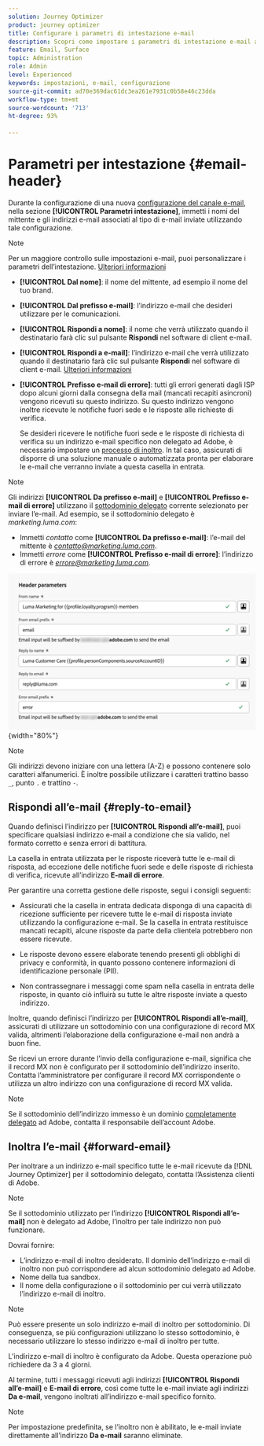 ```yaml
---
solution: Journey Optimizer
product: journey optimizer
title: Configurare i parametri di intestazione e-mail
description: Scopri come impostare i parametri di intestazione e-mail a livello di configurazione del canale
feature: Email, Surface
topic: Administration
role: Admin
level: Experienced
keywords: impostazioni, e-mail, configurazione
source-git-commit: ad70e369dac61dc3ea261e7931c0b58e46c23dda
workflow-type: tm+mt
source-wordcount: '713'
ht-degree: 93%

---
```



# Parametri per intestazione {#email-header}

Durante la configurazione di una nuova [configurazione del canale e-mail](email-settings.md), nella sezione **[!UICONTROL Parametri intestazione]**, immetti i nomi del mittente e gli indirizzi e-mail associati al tipo di e-mail inviate utilizzando tale configurazione.

>[!NOTE]
>
>Per un maggiore controllo sulle impostazioni e-mail, puoi personalizzare i parametri dell’intestazione. [Ulteriori informazioni](../email/surface-personalization.md#personalize-header)

* **[!UICONTROL Dal nome]**: il nome del mittente, ad esempio il nome del tuo brand.
* **[!UICONTROL Dal prefisso e-mail]**: l’indirizzo e-mail che desideri utilizzare per le comunicazioni.
* **[!UICONTROL Rispondi a nome]**: il nome che verrà utilizzato quando il destinatario farà clic sul pulsante **Rispondi** nel software di client e-mail.
* **[!UICONTROL Rispondi a e-mail]**: l’indirizzo e-mail che verrà utilizzato quando il destinatario farà clic sul pulsante **Rispondi** nel software di client e-mail. [Ulteriori informazioni](#reply-to-email)
* **[!UICONTROL Prefisso e-mail di errore]**: tutti gli errori generati dagli ISP dopo alcuni giorni dalla consegna della mail (mancati recapiti asincroni) vengono ricevuti su questo indirizzo. Su questo indirizzo vengono inoltre ricevute le notifiche fuori sede e le risposte alle richieste di verifica.

  Se desideri ricevere le notifiche fuori sede e le risposte di richiesta di verifica su un indirizzo e-mail specifico non delegato ad Adobe, è necessario impostare un [processo di inoltro](#forward-email). In tal caso, assicurati di disporre di una soluzione manuale o automatizzata pronta per elaborare le e-mail che verranno inviate a questa casella in entrata.

>[!NOTE]
>
>Gli indirizzi **[!UICONTROL Da prefisso e-mail]** e **[!UICONTROL Prefisso e-mail di errore]** utilizzano il [sottodominio delegato](../configuration/about-subdomain-delegation.md) corrente selezionato per inviare l’e-mail. Ad esempio, se il sottodominio delegato è *marketing.luma.com*:
>* Immetti *contatto* come **[!UICONTROL Da prefisso e-mail]**: l’e-mail del mittente è *contatto@marketing.luma.com*.
>* Immetti *errore* come **[!UICONTROL Prefisso e-mail di errore]**: l’indirizzo di errore è *errore@marketing.luma.com*.

![](assets/preset-header.png){width="80%"}

>[!NOTE]
>
>Gli indirizzi devono iniziare con una lettera (A-Z) e possono contenere solo caratteri alfanumerici. È inoltre possibile utilizzare i caratteri trattino basso `_`, punto `.` e trattino `-`.

## Rispondi all’e-mail {#reply-to-email}

Quando definisci l’indirizzo per **[!UICONTROL Rispondi all’e-mail]**, puoi specificare qualsiasi indirizzo e-mail a condizione che sia valido, nel formato corretto e senza errori di battitura.

La casella in entrata utilizzata per le risposte riceverà tutte le e-mail di risposta, ad eccezione delle notifiche fuori sede e delle risposte di richiesta di verifica, ricevute all’indirizzo **E-mail di errore**.

Per garantire una corretta gestione delle risposte, segui i consigli seguenti:

* Assicurati che la casella in entrata dedicata disponga di una capacità di ricezione sufficiente per ricevere tutte le e-mail di risposta inviate utilizzando la configurazione e-mail. Se la casella in entrata restituisce mancati recapiti, alcune risposte da parte della clientela potrebbero non essere ricevute.

* Le risposte devono essere elaborate tenendo presenti gli obblighi di privacy e conformità, in quanto possono contenere informazioni di identificazione personale (PII).

* Non contrassegnare i messaggi come spam nella casella in entrata delle risposte, in quanto ciò influirà su tutte le altre risposte inviate a questo indirizzo.

Inoltre, quando definisci l’indirizzo per **[!UICONTROL Rispondi all’e-mail]**, assicurati di utilizzare un sottodominio con una configurazione di record MX valida, altrimenti l’elaborazione della configurazione e-mail non andrà a buon fine.

Se ricevi un errore durante l’invio della configurazione e-mail, significa che il record MX non è configurato per il sottodominio dell’indirizzo inserito. Contatta l’amministratore per configurare il record MX corrispondente o utilizza un altro indirizzo con una configurazione di record MX valida.

>[!NOTE]
>
>Se il sottodominio dell’indirizzo immesso è un dominio [completamente delegato](../configuration/delegate-subdomain.md#full-subdomain-delegation) ad Adobe, contatta il responsabile dell’account Adobe.

## Inoltra l’e-mail {#forward-email}

Per inoltrare a un indirizzo e-mail specifico tutte le e-mail ricevute da [!DNL Journey Optimizer] per il sottodominio delegato, contatta l’Assistenza clienti di Adobe.

>[!NOTE]
>
>Se il sottodominio utilizzato per l’indirizzo **[!UICONTROL Rispondi all’e-mail]** non è delegato ad Adobe, l’inoltro per tale indirizzo non può funzionare.

Dovrai fornire:

* L’indirizzo e-mail di inoltro desiderato. Il dominio dell’indirizzo e-mail di inoltro non può corrispondere ad alcun sottodominio delegato ad Adobe.
* Nome della tua sandbox.
* Il nome della configurazione o il sottodominio per cui verrà utilizzato l’indirizzo e-mail di inoltro.
  <!--* The current **[!UICONTROL Reply to (email)]** address or **[!UICONTROL Error email]** address set at the channel configuration level.-->

>[!NOTE]
>
>Può essere presente un solo indirizzo e-mail di inoltro per sottodominio. Di conseguenza, se più configurazioni utilizzano lo stesso sottodominio, è necessario utilizzare lo stesso indirizzo e-mail di inoltro per tutte.

L’indirizzo e-mail di inoltro è configurato da Adobe. Questa operazione può richiedere da 3 a 4 giorni.

Al termine, tutti i messaggi ricevuti agli indirizzi **[!UICONTROL Rispondi all’e-mail]** e **E-mail di errore**, così come tutte le e-mail inviate agli indirizzi **Da e-mail**, vengono inoltrati all’indirizzo e-mail specifico fornito.

>[!NOTE]
>
>Per impostazione predefinita, se l’inoltro non è abilitato, le e-mail inviate direttamente all’indirizzo **Da e-mail** saranno eliminate.
